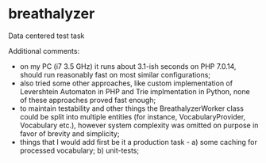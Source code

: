 # breathalyzer
Data centered test task

Additional comments: 
- on my PC (i7 3.5 GHz) it runs about 3.1-ish seconds on PHP 7.0.14, should run reasonably fast on most similar configurations;
- also tried some other approaches, like custom implementation of Levershtein Automaton in PHP and Trie implmentation in Python, none of these approaches proved fast enough;
- to maintain testability and other things the BreathalyzerWorker class could be split into multiple entities (for instance, VocabularyProvider, Vocabulary etc.), however system complexity was omitted on purpose in favor of brevity and simplicity;
- things that I would add first be it a production task - a) some caching for processed vocabulary; b) unit-tests;

